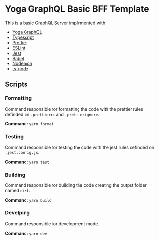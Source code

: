 # Yoga GraphQL Basic BFF Template

This is a basic GraphQL Server implemented with:

- [Yoga GraphQL](https://the-guild.dev/graphql/yoga-server)
- [Typescript](https://www.typescriptlang.org/)
- [Prettier](https://prettier.io/)
- [ESLint](https://eslint.org/docs/latest/use/getting-started)
- [Jest](https://jestjs.io/)
- [Babel](https://babeljs.io/)
- [Nodemon](https://nodemon.io/)
- [ts-node](https://typestrong.org/ts-node/)

## Scripts

### Formatting

Command responsible for formatting the code with the prettier rules definded on `.prettierrc` and `.prettierignore`.

**Command:** `yarn format`

### Testing

Command responsible for testing the code with the jest rules definded on `.jest.config.js`.

**Command:** `yarn test`

### Building

Command responsible for building the code creating the output folder named `dist`.

**Command:** `yarn build`

### Develping

Command responsible for development mode.

**Command:** `yarn dev`
